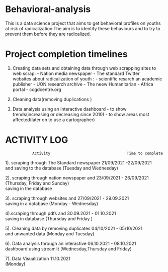 # Behavioral-analysis

This is a data science project that aims to get behavioral profiles on youths at risk of radicalization.The aim is to identify these behaviours and to try to prevent them before they are radicalized.



# Project completion timelines
  
  
1. Creating data sets and obtaining data through web scrapping
    sites to web scrap: - Nation media newspaper
                       - The standard
     Twitter                  
     websites about radicalization of youth : - scientific resarch an
                                              academic publisher
                                            - UON research archive
                                            - The neew Humanitarian
                                            - Africa portal
                                            - ccgdcentre.org
2. Cleaning data(removing duplications )

3. Data analysis 
       using an interactive dashboard 
                 - to show trends(increasing or decreasing since 2010)
                 - to show areas most affected(later on to use a cartographer)
   
   
                  
#   ACTIVITY  LOG
                Activity                                  Time to complete                       
                                                                                     
 1). scraping through The Standard newspaper               21/09/2021 -22/09/2021                
          and saving to the database                        (Tuesday and Wednesday)                
                                                                                     
  2). scraping through nation newspaper and                 23/09/2021 - 26/09/2021               
                                                           (Thursday, Friday and Sunday)                              
          saving in the database                           
                                                                                     
  3). scraping through websites and                         27/09/2021 - 29.09.2021              
        saving in a database                                  (Monday - Wednesday)                                       
                             
                                                                                     
  4).scraping through pdfs and                               30.09.2021 - 01.10.2021               
     saving in database                                        (Thursday and Friday )                       
                                           
                                                                                     
                                                                                    
  5). Cleaning data by removing duplicates                    04/10/2021 - 05/10/2021              
         and unwanted data                                      (Monday and Tuesday)
                                                                                     
                                                                                     
  6). Data analysis through an interactive                   06.10.2021 - 08.10.2021              
       dashboard using streamlit                            (Wednesday,Thursday and Friday)         
                                                                                    
                                                                                 
  7). Data Visualization                                     11.10.2021                           
                                                             (Monday)                             
                                             
                        